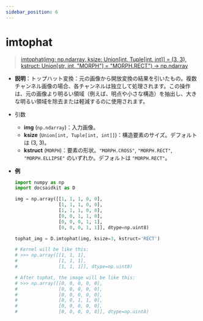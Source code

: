 ```yaml
---
sidebar_position: 6
---
```


# imtophat

> [imtophat(img: np.ndarray, ksize: Union[int, Tuple[int, int]] = (3, 3), kstruct: Union[str, int, "MORPH"] = "MORPH.RECT") -> np.ndarray](https://github.com/DocsaidLab/DocsaidKit/blob/012540eebaebb2718987dd3ec0f7dcf40f403caa/docsaidkit/vision/morphology.py#L163)

- **説明**：トップハット変換：元の画像から開放変換の結果を引いたもの。複数チャンネル画像の場合、各チャンネルは独立して処理されます。この操作は、元の画像より明るい領域（例えば、明点や小さな構造）を抽出し、大きな明るい領域を除去または軽減するのに使用されます。

- 引数

  - **img** (`np.ndarray`)：入力画像。
  - **ksize** (`Union[int, Tuple[int, int]]`)：構造要素のサイズ。デフォルトは (3, 3)。
  - **kstruct** (`MORPH`)：要素の形状。`"MORPH.CROSS"`, `"MORPH.RECT"`, `"MORPH.ELLIPSE"` のいずれか。デフォルトは `"MORPH.RECT"`。

- **例**

  ```python
  import numpy as np
  import docsaidkit as D

  img = np.array([[1, 1, 1, 0, 0],
                  [1, 1, 1, 0, 0],
                  [1, 1, 1, 0, 0],
                  [0, 0, 1, 1, 0],
                  [0, 0, 0, 1, 1],
                  [0, 0, 0, 1, 1]], dtype=np.uint8)

  tophat_img = D.imtophat(img, ksize=3, kstruct='RECT')

  # Kernel will be like this:
  # >>> np.array([[1, 1, 1],
  #               [1, 1, 1],
  #               [1, 1, 1]], dtype=np.uint8)

  # After tophat, the image will be like this:
  # >>> np.array([[0, 0, 0, 0, 0],
  #               [0, 0, 0, 0, 0],
  #               [0, 0, 0, 0, 0],
  #               [0, 0, 1, 1, 0],
  #               [0, 0, 0, 0, 0],
  #               [0, 0, 0, 0, 0]], dtype=np.uint8)
  ```

